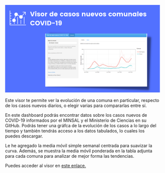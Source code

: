 ![](img/portada.png)

Este visor te permite ver la evolución de una comuna en particular, respecto de los casos nuevos diarios, o elegir varias para compararlas entre sí.

En este dashboard podrás encontrar datos sobre los casos nuevos de COVID-19 informados por el MINSAL y el Ministerio de Ciencias en su GitHub. Podrás tener una gráfca de la evolución de los casos a lo largo del tiempo y también tendrás acceso a los datos tabulados, lo cuales los puedes descargar.

Le he agregado la media móvil simple semanal centrada para suavizar la curva. Además, se muestra la media móvil ponderada en la tabla adjunta para cada comuna para analizar de mejor forma las tendencias.

Puedes acceder al visor en [este enlace.](https://paulovillarroel.shinyapps.io/Casos_nuevos_Chile/)
